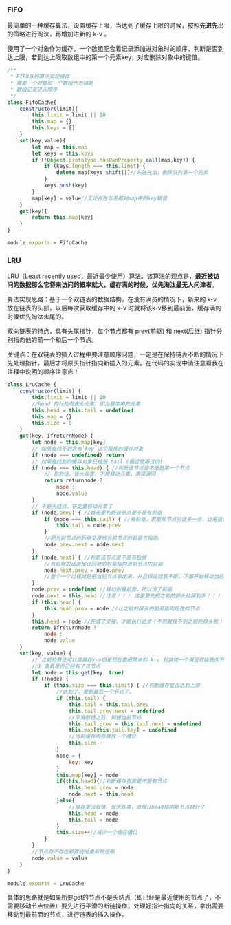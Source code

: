### FIFO

最简单的一种缓存算法，设置缓存上限，当达到了缓存上限的时候，按照**先进先出**的策略进行淘汰，再增加进新的 k-v 。

使用了一个对象作为缓存，一个数组配合着记录添加进对象时的顺序，判断是否到达上限，若到达上限取数组中的第一个元素key，对应删除对象中的键值。

```js
/**
 * FIFO队列算法实现缓存
 * 需要一个对象和一个数组作为辅助
 * 数组记录进入顺序
 */
class FifoCache{
    constructor(limit){
        this.limit = limit || 10
        this.map = {}
        this.keys = []
    }
    set(key,value){
        let map = this.map
        let keys = this.keys
        if (!Object.prototype.hasOwnProperty.call(map,key)) {
            if (keys.length === this.limit) {
                delete map[keys.shift()]//先进先出，删除队列第一个元素
            }
            keys.push(key)
        }
        map[key] = value//无论存在与否都对map中的key赋值
    }
    get(key){
        return this.map[key]
    }
}

module.exports = FifoCache
```

### LRU

LRU（Least recently used，最近最少使用）算法。该算法的观点是，**最近被访问的数据那么它将来访问的概率就大，缓存满的时候，优先淘汰最无人问津者**。

算法实现思路：基于一个双链表的数据结构，在没有满员的情况下，新来的 k-v 放在链表的头部，以后每次获取缓存中的 k-v 时就将该k-v移到最前面，缓存满的时候优先淘汰末尾的。

双向链表的特点，具有头尾指针，每个节点都有 prev(前驱) 和 next(后继) 指针分别指向他的前一个和后一个节点。

关键点：在双链表的插入过程中要注意顺序问题，一定是在保持链表不断的情况下先处理指针，最后才将原头指针指向新插入的元素，在代码的实现中请注意看我在注释中说明的顺序注意点！

```js
class LruCache {
    constructor(limit) {
        this.limit = limit || 10
        //head 指针指向表头元素，即为最常用的元素
        this.head = this.tail = undefined
        this.map = {}
        this.size = 0
    }
    get(key, IfreturnNode) {
        let node = this.map[key]
        // 如果查找不到含有`key`这个属性的缓存对象
        if (node === undefined) return
        // 如果查找到的缓存对象已经是 tail (最近使用过的)
        if (node === this.head) { //判断该节点是不是是第一个节点
            // 是的话，皆大欢喜，不用移动元素，直接返回
            return returnnode ?
                node :
                node.value
        }
        // 不是头结点，铁定要移动元素了
        if (node.prev) { //首先要判断该节点是不是有前驱
            if (node === this.tail) { //有前驱，若是尾节点的话多一步，让尾指针指向当前节点的前驱
                this.tail = node.prev
            }
            //把当前节点的后继交接给当前节点的前驱去指向。
            node.prev.next = node.next
        }
        if (node.next) { //判断该节点是不是有后继
            //有后继的话直接让后继的前驱指向当前节点的前驱
            node.next.prev = node.prev
            //整个一个过程就是把当前节点拿出来，并且保证链表不断，下面开始移动当前节点了
        }
        node.prev = undefined //移动到最前面，所以没了前驱
        node.next = this.head //注意！！！ 这里要先把之前的排头给接到手！！！！让当前节点的后继指向原排头
        if (this.head) {
            this.head.prev = node //让之前的排头的前驱指向现在的节点
        }
        this.head = node //完成了交接，才能执行此步！不然就找不到之前的排头啦！
        return IfreturnNode ?
            node :
            node.value
    }
    set(key, value) {
        // 之前的算法可以直接存k-v但是现在要把简单的 k-v 封装成一个满足双链表的节点
        //1.查看是否已经有了该节点
        let node = this.get(key, true)
        if (!node) {
            if (this.size === this.limit) { //判断缓存是否达到上限
                //达到了，要删最后一个节点了。
                if (this.tail) {
                    this.tail = this.tail.prev
                    this.tail.prev.next = undefined
                    //平滑断链之后，销毁当前节点
                    this.tail.prev = this.tail.next = undefined
                    this.map[this.tail.key] = undefined
                    //当前缓存内存释放一个槽位
                    this.size--
                }
                node = {
                    key: key
                }
                this.map[key] = node
                if(this.head){//判断缓存里面是不是有节点
                    this.head.prev = node
                    node.next = this.head
                }else{
                    //缓存里没有值，皆大欢喜，直接让head指向新节点就行了
                    this.head = node
                    this.tail = node
                }
                this.size++//减少一个缓存槽位
            }
        }
        //节点存不存在都要给他重新赋值啊
        node.value = value
    }
}

module.exports = LruCache
```

具体的思路就是如果所要get的节点不是头结点（即已经是最近使用的节点了，不需要移动节点位置）要先进行平滑的断链操作，处理好指针指向的关系，拿出需要移动到最前面的节点，进行链表的插入操作。